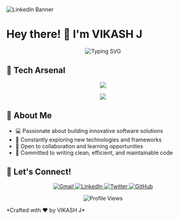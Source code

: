 ![LinkedIn Banner](https://github.com/user-attachments/assets/c78fc974-d8c9-415f-bbb3-0883cd0f5a73)
# Hey there! 👋 I'm VIKASH J
<p align="center">
  <img src="https://readme-typing-svg.herokuapp.com?font=Fira+Code&weight=600&size=25&duration=4000&pause=1000&color=6F42C1&center=true&vCenter=true&width=600&lines=Software+Developer+%7C+Tech+Enthusiast;Learning+%26+Growing+Every+Day;Open+Source+Contributor" alt="Typing SVG" />
</p>

## 🚀 Tech Arsenal

<p align="center">
  <a href="#" title="Programming Languages">
    <img src="https://skillicons.dev/icons?i=c,cpp,java,python,javascript,html,css" />
  </a>
</p>

<p align="center">
  <a href="#" title="Databases & Tools">
    <img src="https://skillicons.dev/icons?i=mongodb,mysql,linux,git,bash,vscode" />
  </a>
</p>

## 🌟 About Me

- 💻 Passionate about building innovative software solutions
- 🌱 Constantly exploring new technologies and frameworks
- 🤝 Open to collaboration and learning opportunities
- 🎯 Committed to writing clean, efficient, and maintainable code

## 🤝 Let's Connect!

<p align="center">
  <a href="mailto:vikash.jmbox@gmail.com">
    <img src="https://img.shields.io/badge/Gmail-D14836?style=for-the-badge&logo=gmail&logoColor=white" alt="Gmail"/>
  </a>
  <a href="https://www.linkedin.com/in/vikash-janarthanan-5b5056228">
    <img src="https://img.shields.io/badge/LinkedIn-0077B5?style=for-the-badge&logo=linkedin&logoColor=white" alt="LinkedIn"/>
  </a>
  <a href="https://x.com/VIKASHJ61079581?t=inXd14NSUr6ub3DujGEReg&s=09">
    <img src="https://img.shields.io/badge/Twitter-1DA1F2?style=for-the-badge&logo=twitter&logoColor=white" alt="Twitter"/>
  </a>
  <a href="https://github.com/Vikash888">
    <img src="https://img.shields.io/badge/GitHub-100000?style=for-the-badge&logo=github&logoColor=white" alt="GitHub"/>
  </a>
</p>
<p align="center">
  <img src="https://vikash888.github.io/visitor-counter/" 
       alt="Profile Views" />
</p>
*Crafted with ❤️ by VIKASH J*
